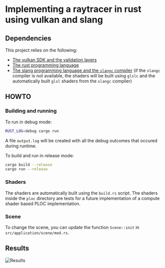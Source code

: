 # Implementing a raytracer in rust using vulkan and slang

## Dependencies

This project relies on the following:
- [The vulkan SDK and the validation layers](https://www.lunarg.com/vulkan-sdk/) 
- [The rust programming language](https://www.rust-lang.org/)
- [The slang programming language and the `slangc` compiler](https://shader-slang.com/) (if the `slangc` compiler is not available, the shaders will be built using `glslc` and the automatically built `glsl` shaders from the `slangc` compiler)

## HOWTO

### Building and running

To run in debug mode:
```sh
RUST_LOG=debug cargo run
```
A file `output.log` will be created with all the debug outcomes that occured during runtime.

To build and run in release mode:
```sh
cargo build --release
cargo run --release
```

### Shaders

The shaders are automatically built using the `build.rs` script. The shaders inside the `ploc` directory are tests for a future implementation of a compute shader based PLOC implementation.

### Scene

To change the scene, you can update the function `Scene::init` in `src/application/scene/mod.rs`.

## Results

![Results](video.gif)
